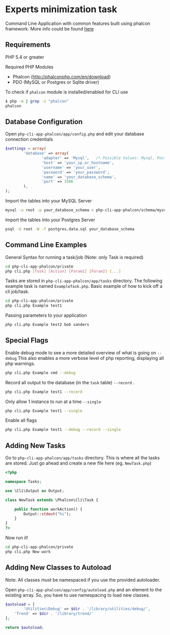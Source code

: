 Experts minimization task
=========================

Command Line Application with common features built using phalcon framework.
More info could be found [here](https://docs.google.com/document/d/1EDVuFLyVRf0Oss1yuX16bkcVZz7K8IWVEAcM5VCpjNk/edit)

Requirements
---------
PHP 5.4 or greater

Required PHP Modules
- Phalcon (http://phalconphp.com/en/download)
- PDO (MySQL or Postgres or Sqlite driver)

To check if `phalcon` module is installed/enabled for CLI use
```bash
$ php -m | grep -i "phalcon"
phalcon
```

Database Configuration
--------------
Open  `php-cli-app-phalcon/app/config.php` and edit your database connection credentials

```php
$settings = array(
        'database' => array(
                'adapter' => 'Mysql',   /* Possible Values: Mysql, Postgres, Sqlite */
                'host' => 'your_ip_or_hostname',
                'username' => 'your_user',
                'password' => 'your_password',
                'name' => 'your_database_schema',
                'port' => 3306
        ),
);
```

Import the tables into your MySQL Server
```bash
mysql -u root -p your_database_schema < php-cli-app-phalcon/schema/mysql.data.sql
```
Import the tables into your Postgres Server
```bash
psql -U root -W -f postgres.data.sql your_database_schema
```

Command Line Examples
----------------------

General Syntax for running a task/job (Note: only Task is required)

```bash
cd php-cli-app-phalcon/private 
php cli.php [Task] [Action] [Param1] [Param2] [...]
```

Tasks are stored in `php-cli-app-phalcon/app/tasks` directory. The following example task is named `ExampleTask.php`.
Basic example of how to kick off a cli job/task.

```bash
cd php-cli-app-phalcon/private
php cli.php Example test1 
```

Passing parameters to your application

```bash
php cli.php Example test2 bob sanders 
```

Special Flags
---------------------

Enable debug mode to see a more detailed overview of what is going on `--debug`
This also enables a more verbose level of php reporting, displaying all php warnings.

```bash
php cli.php Example cmd --debug
```

Record all output to the database (in the `task` table) `--record` . 

```bash
php cli.php Example test1 --record
```


Only allow 1 instance to run at a time `--single`
```bash
php cli.php Example test1 --single
```

Enable all flags
```bash
php cli.php Example test1 --debug --record --single
```

Adding New Tasks
--------------------

Go to `php-cli-app-phalcon/app/tasks` directory. This is where all the tasks are stored.
Just go ahead and create a new file here (eg. `NewTask.php`)

```php
<?php

namespace Tasks;

use \Cli\Output as Output;

class NewTask extends \Phalcon\Cli\Task {

    public function workAction() {
        Output::stdout("hi");
    }
}
?>
```

Now run it!
```bash
cd php-cli-app-phalcon/private
php cli.php New work
```

Adding New Classes to Autoload
--------------------

Note: All classes must be namespaced if you use the provided autoloader.

Open `php-cli-app-phalcon/app/config/autoload.php` and an element to the existing array.
So, you have to use namespacing to load new classes.

```php
$autoload = [
        'Utilities\Debug' => $dir . '/library/utilities/debug/',
	'Trend' => $dir . '/library/trend/'
];

return $autoload;
```
